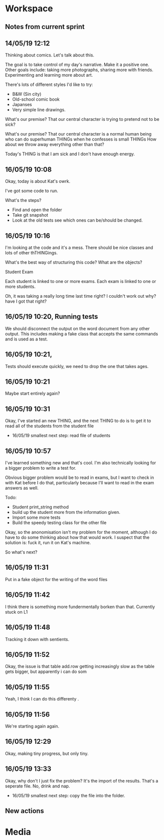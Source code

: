 # Workspace 
##  Notes from current sprint 



## 14/05/19 12:12 
Thinking about comics. Let's talk about this. 

The goal is to take control of my day's narrative. Make it a positive one.  
Other goals include: taking more photographs, sharing more with friends. Experimenting and learning more about art.  

There's lots of different styles I'd like to try: 

* B&W (Sin city) 
* Old-school comic book
* Japanses 
* Very simple line drawings. 


What's our premise? That our central character is trying to pretend not to be sick? 


What's our premise? That our central character is a normal human being who can do superhuman THINGs when he confesses is small THINGs 
How about we throw away everything other than that? 

Today's THING is that I am sick and I don't have enough energy. 




## 16/05/19 10:08 
Okay, today is about Kat's owrk. 

I've got some code to run. 


What's the steps? 

* Find and open the folder 
* Take git snapshot
* Look at the old tests see which ones can be/should be changed. 


## 16/05/19 10:16 
I'm looking at the code and it's a mess. There should be nice classes and lots of other thTHINGings. 

What's the best way of structuring this code? 
What are the objects? 

Student
Exam

Each student is linked to one or more exams. Each exam is linked to one or more students. 

Oh, it was taking a really long time last time right? I couldn't work out why? have I got that right? 

## 16/05/19 10:20, Running tests 

We should disconnect the output on the word document from any other output. This includes making a fake class that accepts the same commands and is used as a test. 


## 16/05/19 10:21, 
Tests should execute quickly, we need to drop the one that takes ages. 

## 16/05/19 10:21 
Maybe start entirely again? 

## 16/05/19 10:31 
Okay, I've started an new THING, and the next THING to do is to get it to read all of the students from the student file 

- 16/05/19 smallest next step:  read file of students 

## 16/05/19 10:57 
I've learned something new and that's cool. I'm also technically looking for a bigger problem to write a test for.  

Obvious bigger problem would be to read in exams, but I want to check in with Kat before I do that, particularly because I'll want to read in the exam answers as well. 

Todo: 

* Student print_string method 
* build up the student more from the information given. 
* Import some more tests 
* Build the speedy testing class for the other file  


Okay, so the anonomisation isn't my problem for the moment, although I do have to do some thinking about how that would work.  I suspect that the solution is: fuck it, run it on Kat's machine. 

So what's next? 


## 16/05/19 11:31 
Put in a fake object for the writing of the word files 

## 16/05/19 11:42 
I think there is something more fundermentally borken than that.  Currently stuck on L1 

## 16/05/19 11:48 
Tracking it down with sentients. 


## 16/05/19 11:52 
Okay, the issue is that table add.row getting increasingly slow as the table gets bigger, but apparently i can do som  


## 16/05/19 11:55 
Yeah, I think I can do this differenty .


## 16/05/19 11:56 
We're starting again again. 

## 16/05/19 12:29 
Okay, making tiny progress, but only tiny. 

## 16/05/19 13:33 
Okay, why don't I just fix the problem? It's the import of the results. That's a seperate file. No, drink and nap.  
- 16/05/19 smallest next step:  copy the file into the folder. 
















##  New actions 

# Media 
